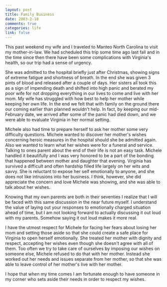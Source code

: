 ```yaml
--- 
layout: post
title: Family Business
date: 2003-2-18
comments: true
categories: life
link: false
---
```

This past weekend my wife and I traveled to Manteo North Carolina to visit my mother-in-law. We had scheduled this trip some time ago last fall and in the time since then there have been some complications with Virginia's health, so our trip had a sense of urgency.

She was admitted to the hospital briefly just after Christmas, showing signs of extreme fatigue and shortness of breath. In the end she was given 3 pints of blood and released after a couple of days. Her sisters all took this as a sign of impending death and shifted into high panic and berated my poor wife for not dropping everything in our lives to come and live with her mom. My wife has struggled with how best to help her mother while keeping her own life. In the end we felt that with family on the ground there our coming earlier than planned wouldn't help. In fact, by keeping our mid-February date, we arrived after some of the panic had died down, and we were able to evaluate Virginia in her normal setting.

Michele also had time to prepare herself to ask her mother some very difficulty questions. Michele wanted to discover her mother's wishes concerning heroic measures in the hospital should she be admitted again. Also we wanted to learn what her wishes were for a funeral and service. Talking to ones parent about the end of their life is not an easy task. Michele handled it beautifully and I was very honored to be a part of the bonding that  happened between mother and daughter that evening. Virginia has survived a difficult and often hardship filled life largely on her wits and savvy. She is reluctant to expose her self emotionally to anyone, and she does not like intrusions into her business. I think, however, she did appreciate the concern and love Michele was showing, and she was able to talk about her wishes.

Knowing that my own parents are both in their seventies I realize that I will be faced with this same discussion in the near future myself. I understand the value of laying out your responses to emotionally charged situation ahead of time, but I am not looking forward to actually discussing it out loud with my parents. Somehow saying it out loud makes it more real.

I have the utmost respect for Michele for facing her fears about losing her mom and setting those aside so that she could create a safe place for Virginia to open herself emotionally. She treated her mother with dignity and respect, accepting her wishes even though she doesn't agree with all of them. Too often we try to take care of ourselves by imposing our wishes on someone else, Michele refused to do that with her mother. Instead she worked out her needs and issues separate from her mother, so that she was able to leave control of her mother's live with her mother.

I hope that when my time comes I am fortunate enough to have someone in my corner who sets aside their needs in order to respect my wishes.
